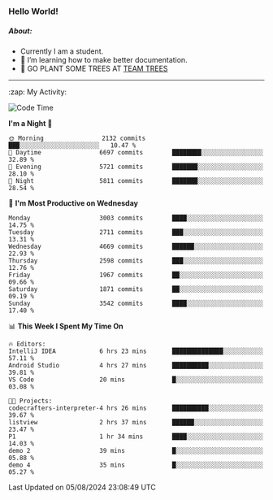 ### Hello World!

##### About:
- Currently I am a student.
- 🌱 I’m learning how to make better documentation.
- 🌱 GO PLANT SOME TREES AT [TEAM TREES](https://teamtrees.org/)

---
  <summary>:zap: My Activity:</summary>
  
<!--START_SECTION:waka-->
![Code Time](http://img.shields.io/badge/Code%20Time-1%2C388%20hrs%2037%20mins-blue)

**I'm a Night 🦉** 

```text
🌞 Morning                2132 commits        ███░░░░░░░░░░░░░░░░░░░░░░   10.47 % 
🌆 Daytime                6697 commits        ████████░░░░░░░░░░░░░░░░░   32.89 % 
🌃 Evening                5721 commits        ███████░░░░░░░░░░░░░░░░░░   28.10 % 
🌙 Night                  5811 commits        ███████░░░░░░░░░░░░░░░░░░   28.54 % 
```
📅 **I'm Most Productive on Wednesday** 

```text
Monday                   3003 commits        ████░░░░░░░░░░░░░░░░░░░░░   14.75 % 
Tuesday                  2711 commits        ███░░░░░░░░░░░░░░░░░░░░░░   13.31 % 
Wednesday                4669 commits        ██████░░░░░░░░░░░░░░░░░░░   22.93 % 
Thursday                 2598 commits        ███░░░░░░░░░░░░░░░░░░░░░░   12.76 % 
Friday                   1967 commits        ██░░░░░░░░░░░░░░░░░░░░░░░   09.66 % 
Saturday                 1871 commits        ██░░░░░░░░░░░░░░░░░░░░░░░   09.19 % 
Sunday                   3542 commits        ████░░░░░░░░░░░░░░░░░░░░░   17.40 % 
```


📊 **This Week I Spent My Time On** 

```text
🔥 Editors: 
IntelliJ IDEA            6 hrs 23 mins       ██████████████░░░░░░░░░░░   57.11 % 
Android Studio           4 hrs 27 mins       ██████████░░░░░░░░░░░░░░░   39.81 % 
VS Code                  20 mins             █░░░░░░░░░░░░░░░░░░░░░░░░   03.08 % 

🐱‍💻 Projects: 
codecrafters-interpreter-4 hrs 26 mins       ██████████░░░░░░░░░░░░░░░   39.67 % 
listview                 2 hrs 37 mins       ██████░░░░░░░░░░░░░░░░░░░   23.47 % 
P1                       1 hr 34 mins        ████░░░░░░░░░░░░░░░░░░░░░   14.03 % 
demo 2                   39 mins             █░░░░░░░░░░░░░░░░░░░░░░░░   05.88 % 
demo 4                   35 mins             █░░░░░░░░░░░░░░░░░░░░░░░░   05.27 % 
```


 Last Updated on 05/08/2024 23:08:49 UTC
<!--END_SECTION:waka-->
